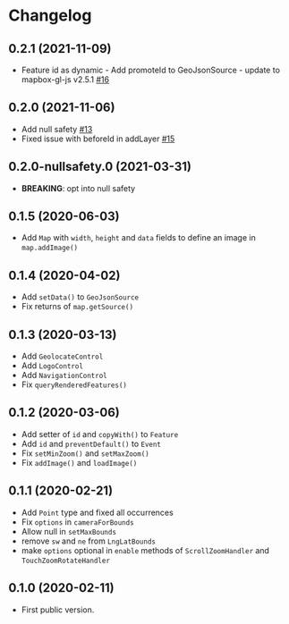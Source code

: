 # Changelog

## 0.2.1 (2021-11-09)

* Feature id as dynamic - Add promoteId to GeoJsonSource - update to mapbox-gl-js v2.5.1 [#16](https://github.com/andrea689/mapbox-gl-dart/pull/16)
  
## 0.2.0 (2021-11-06)

* Add null safety [#13](https://github.com/andrea689/mapbox-gl-dart/pull/13)
* Fixed issue with beforeId in addLayer [#15](https://github.com/andrea689/mapbox-gl-dart/pull/15)

## 0.2.0-nullsafety.0 (2021-03-31)

* **BREAKING**: opt into null safety

## 0.1.5 (2020-06-03)

* Add `Map` with `width`, `height` and `data` fields to define an image in `map.addImage()`

## 0.1.4 (2020-04-02)

* Add `setData()` to `GeoJsonSource`
* Fix returns of `map.getSource()`

## 0.1.3 (2020-03-13)

* Add `GeolocateControl`
* Add `LogoControl`
* Add `NavigationControl`
* Fix `queryRenderedFeatures()`

## 0.1.2 (2020-03-06)

* Add setter of `id` and `copyWith()` to `Feature`
* Add `id` and `preventDefault()` to `Event`
* Fix `setMinZoom()` and `setMaxZoom()`
* Fix `addImage()` and `loadImage()`

## 0.1.1 (2020-02-21)

* Add `Point` type and fixed all occurrences
* Fix `options` in `cameraForBounds`
* Allow null in `setMaxBounds`
* remove `sw` and `ne` from `LngLatBounds`
* make `options` optional in `enable` methods of `ScrollZoomHandler` and `TouchZoomRotateHandler`

## 0.1.0 (2020-02-11)

* First public version.
